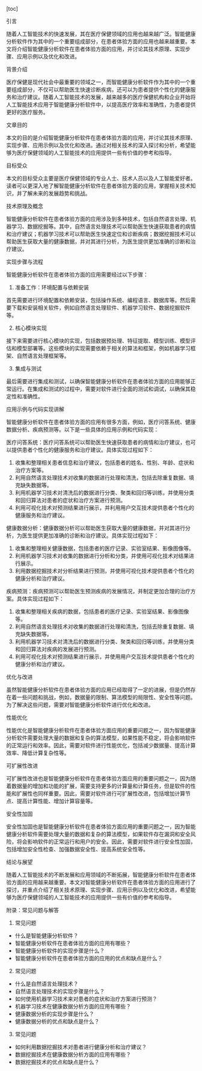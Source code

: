 
[toc]                    
                
                
引言

随着人工智能技术的快速发展，其在医疗保健领域的应用也越来越广泛。智能健康分析软件作为其中的一个重要组成部分，在患者体验方面的应用也越来越重要。本文将介绍智能健康分析软件在患者体验方面的应用，并讨论其技术原理、实现步骤、应用示例以及优化和改进。

背景介绍

医疗保健是现代社会中最重要的领域之一，而智能健康分析软件作为其中的一个重要组成部分，不仅可以帮助医生快速诊断疾病，还可以为患者提供个性化的健康服务和治疗建议。随着人工智能技术的发展，越来越多的医疗保健机构和企业开始将人工智能技术应用于智能健康分析软件中，以提高医疗效率和准确性，为患者提供更好的医疗服务。

文章目的

本文的目的是介绍智能健康分析软件在患者体验方面的应用，并讨论其技术原理、实现步骤、应用示例以及优化和改进。通过对相关技术的深入探讨和分析，希望能够为医疗保健领域的人工智能技术的应用提供一些有价值的参考和指导。

目标受众

本文的目标受众主要是医疗保健领域的专业人士、技术人员以及人工智能爱好者。读者可以更深入地了解智能健康分析软件在患者体验方面的应用，掌握相关技术知识，并了解未来的发展趋势和挑战。

技术原理及概念

智能健康分析软件在患者体验方面的应用涉及到多种技术，包括自然语言处理、机器学习、数据挖掘等。其中，自然语言处理技术可以帮助医生快速获取患者的病情和治疗建议；机器学习技术可以帮助医生快速定位和诊断疾病；数据挖掘技术可以帮助医生获取大量的健康数据，并对其进行分析，为医生提供更加准确的诊断和治疗建议。

实现步骤与流程

智能健康分析软件在患者体验方面的应用需要经过以下步骤：

1. 准备工作：环境配置与依赖安装

首先需要进行环境配置和依赖安装，包括操作系统、编程语言、数据库等。然后需要下载和安装相关软件，例如自然语言处理软件、机器学习软件、数据挖掘软件等。

2. 核心模块实现

接下来需要进行核心模块的实现，包括数据预处理、特征提取、模型训练、模型评估和模型部署等。这些模块的实现需要依赖于相关的算法和框架，例如机器学习框架、自然语言处理框架等。

3. 集成与测试

最后需要进行集成和测试，以确保智能健康分析软件在患者体验方面的应用能够正常运行。在集成和测试的过程中，需要对软件进行全面的测试和调试，以确保其稳定性和准确性。

应用示例与代码实现讲解

智能健康分析软件在患者体验方面的应用有很多方面，例如，医疗问答系统、健康数据分析、疾病预测等。以下是一些具体的应用示例和代码实现：

医疗问答系统：医疗问答系统可以帮助医生快速获取患者的病情和治疗建议，也可以提供患者个性化的健康服务和治疗建议。具体实现过程如下：

1. 收集和整理相关患者信息和治疗建议，包括患者的姓名、性别、年龄、症状和治疗方案等。
2. 利用自然语言处理技术对收集的数据进行处理和清洗，包括去除重复数据、填充缺失数据等。
3. 利用机器学习技术对清洗后的数据进行分类、聚类和回归等训练，并使用分类和回归算法对患者的症状和治疗方案进行预测。
4. 利用可视化技术对预测结果进行展示，并利用用户交互技术提供患者个性化的健康服务和治疗建议。

健康数据分析：健康数据分析可以帮助医生获取大量的健康数据，并对其进行分析，为医生提供更加准确的诊断和治疗建议。具体实现过程如下：

1. 收集和整理相关健康数据，包括患者的医疗记录、实验室结果、影像图像等。
2. 利用机器学习技术对收集的数据进行分析和分类，并使用可视化技术对结果进行展示。
3. 利用数据挖掘技术对分析结果进行预测，并使用可视化技术提供患者个性化的健康分析和治疗建议。

疾病预测：疾病预测可以帮助医生预测疾病的发展情况，并制定更加合理的治疗方案。具体实现过程如下：

1. 收集和整理相关疾病的数据，包括患者的医疗记录、实验室结果、影像图像等。
2. 利用自然语言处理技术对收集的数据进行处理和清洗，包括去除重复数据、填充缺失数据等。
3. 利用机器学习技术对清洗后的数据进行分类、聚类和回归等训练，并使用分类和回归算法对疾病的发展进行预测。
4. 利用可视化技术对预测结果进行展示，并使用用户交互技术提供患者个性化的健康分析和治疗建议。

优化与改进

虽然智能健康分析软件在患者体验方面的应用已经取得了一定的进展，但是仍然存在着一些问题和挑战，例如，数据量的限制、算法模型的局限性、安全性等问题。为了解决这些问题，需要对智能健康分析软件进行优化和改进。

性能优化

性能优化是智能健康分析软件在患者体验方面应用的重要问题之一，因为智能健康分析软件需要处理大量的数据和复杂的算法模型，如果性能不稳定，将会影响软件的正常运行和效率。因此，需要对软件进行性能优化，包括减少数据量、提高计算效率、降低计算复杂性等。

可扩展性改进

可扩展性改进也是智能健康分析软件在患者体验方面应用的重要问题之一，因为随着数据量的增加和功能的扩展，需要支持更多的计算量和计算任务，但是软件的性能和扩展性也同样重要。因此，需要对软件进行可扩展性改进，包括增加计算节点、提高计算性能、增加计算容量等。

安全性加固

安全性加固也是智能健康分析软件在患者体验方面应用的重要问题之一，因为智能健康分析软件需要处理大量的数据和复杂的算法模型，如果软件存在漏洞和安全风险，将会影响软件的正常运行和用户的安全。因此，需要对软件进行安全性加固，包括增加安全性检查、加强数据安全性、提高系统安全性等。

结论与展望

随着人工智能技术的不断发展和应用领域的不断拓展，智能健康分析软件在患者体验方面的应用越来越重要。本文对智能健康分析软件在患者体验方面的应用进行了探讨，并重点介绍了相关技术原理、实现步骤、应用示例以及优化和改进，希望能够为医疗保健领域的人工智能技术的应用提供一些有价值的参考和指导。

附录：常见问题与解答

1. 常见问题

* 什么是智能健康分析软件？
* 智能健康分析软件在患者体验方面的应用有哪些？
* 智能健康分析软件的实现步骤是什么？
* 智能健康分析软件在患者体验方面的应用的优点和缺点是什么？
2. 常见问题

* 什么是自然语言处理技术？
* 自然语言处理技术的实现步骤是什么？
* 如何使用机器学习技术来对患者的症状和治疗方案进行预测？
* 机器学习技术在健康数据分析方面的应用有哪些？
* 健康数据分析的实现步骤是什么？
* 健康数据分析的优点和缺点是什么？
3. 常见问题

* 如何利用数据挖掘技术对患者进行健康分析和治疗建议？
* 数据挖掘技术在健康数据分析方面的应用有哪些？
* 数据挖掘技术的优点和缺点是什么？


